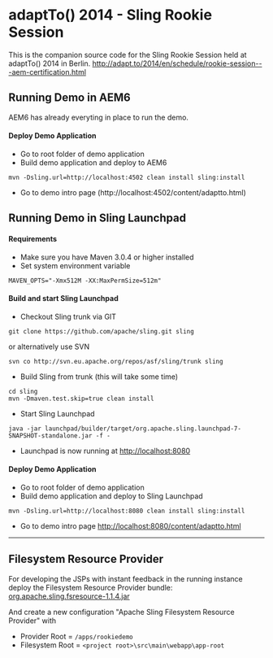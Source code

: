 adaptTo() 2014 - Sling Rookie Session
=====================================

This is the companion source code for the Sling Rookie Session held at adaptTo() 2014 in Berlin.
http://adapt.to/2014/en/schedule/rookie-session---aem-certification.html



Running Demo in AEM6
--------------------

AEM6 has already everyting in place to run the demo.


#### Deploy Demo Application

- Go to root folder of demo application
- Build demo application and deploy to AEM6
```
mvn -Dsling.url=http://localhost:4502 clean install sling:install
```

- Go to demo intro page (http://localhost:4502/content/adaptto.html)



Running Demo in Sling Launchpad
-------------------------------

#### Requirements

- Make sure you have Maven 3.0.4 or higher installed
- Set system environment variable
```
MAVEN_OPTS="-Xmx512M -XX:MaxPermSize=512m"
```

#### Build and start Sling Launchpad

- Checkout Sling trunk via GIT
```
git clone https://github.com/apache/sling.git sling
```

  or alternatively use SVN
```
svn co http://svn.eu.apache.org/repos/asf/sling/trunk sling
```

- Build Sling from trunk (this will take some time)
```
cd sling
mvn -Dmaven.test.skip=true clean install
```

- Start Sling Launchpad
```
java -jar launchpad/builder/target/org.apache.sling.launchpad-7-SNAPSHOT-standalone.jar -f -
```

- Launchpad is now running at
[http://localhost:8080](http://localhost:8080)
   

#### Deploy Demo Application

- Go to root folder of demo application
- Build demo application and deploy to Sling Launchpad
```
mvn -Dsling.url=http://localhost:8080 clean install sling:install
```

- Go to demo intro page
[http://localhost:8080/content/adaptto.html](http://localhost:8080/content/adaptto.html)



---

Filesystem Resource Provider
----------------------------

For developing the JSPs with instant feedback in the running instance deploy the Filesystem Resource Provider bundle:
[org.apache.sling.fsresource-1.1.4.jar](http://central.maven.org/maven2/org/apache/sling/org.apache.sling.fsresource/1.1.4/org.apache.sling.fsresource-1.1.4.jar)

And create a new configuration "Apache Sling Filesystem Resource Provider" with
- Provider Root = `/apps/rookiedemo`
- Filesystem Root = `<project root>\src\main\webapp\app-root`
